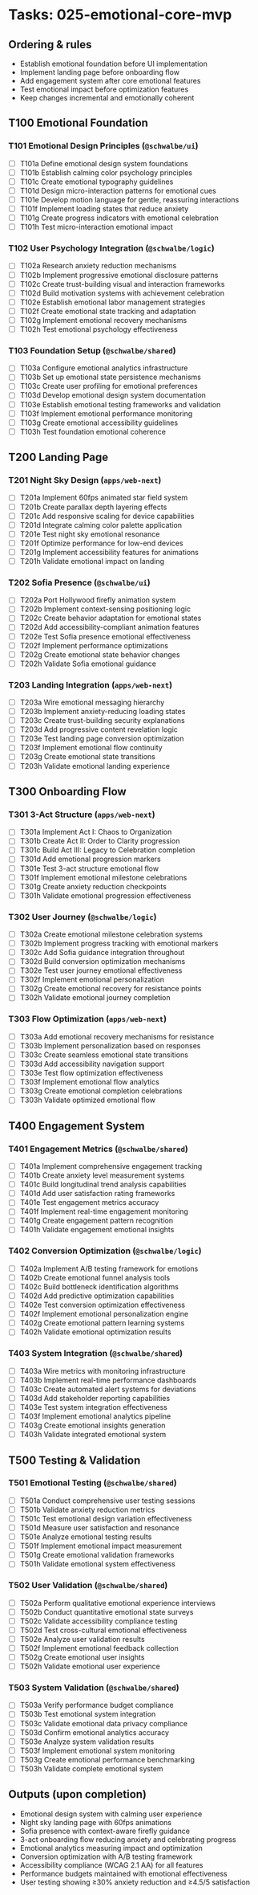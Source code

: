 # Tasks: 025-emotional-core-mvp

## Ordering & rules

- Establish emotional foundation before UI implementation
- Implement landing page before onboarding flow
- Add engagement system after core emotional features
- Test emotional impact before optimization features
- Keep changes incremental and emotionally coherent

## T100 Emotional Foundation

### T101 Emotional Design Principles (`@schwalbe/ui`)

- [ ] T101a Define emotional design system foundations
- [ ] T101b Establish calming color psychology principles
- [ ] T101c Create emotional typography guidelines
- [ ] T101d Design micro-interaction patterns for emotional cues
- [ ] T101e Develop motion language for gentle, reassuring interactions
- [ ] T101f Implement loading states that reduce anxiety
- [ ] T101g Create progress indicators with emotional celebration
- [ ] T101h Test micro-interaction emotional impact

### T102 User Psychology Integration (`@schwalbe/logic`)

- [ ] T102a Research anxiety reduction mechanisms
- [ ] T102b Implement progressive emotional disclosure patterns
- [ ] T102c Create trust-building visual and interaction frameworks
- [ ] T102d Build motivation systems with achievement celebration
- [ ] T102e Establish emotional labor management strategies
- [ ] T102f Create emotional state tracking and adaptation
- [ ] T102g Implement emotional recovery mechanisms
- [ ] T102h Test emotional psychology effectiveness

### T103 Foundation Setup (`@schwalbe/shared`)

- [ ] T103a Configure emotional analytics infrastructure
- [ ] T103b Set up emotional state persistence mechanisms
- [ ] T103c Create user profiling for emotional preferences
- [ ] T103d Develop emotional design system documentation
- [ ] T103e Establish emotional testing frameworks and validation
- [ ] T103f Implement emotional performance monitoring
- [ ] T103g Create emotional accessibility guidelines
- [ ] T103h Test foundation emotional coherence

## T200 Landing Page

### T201 Night Sky Design (`apps/web-next`)

- [ ] T201a Implement 60fps animated star field system
- [ ] T201b Create parallax depth layering effects
- [ ] T201c Add responsive scaling for device capabilities
- [ ] T201d Integrate calming color palette application
- [ ] T201e Test night sky emotional resonance
- [ ] T201f Optimize performance for low-end devices
- [ ] T201g Implement accessibility features for animations
- [ ] T201h Validate emotional impact on landing

### T202 Sofia Presence (`@schwalbe/ui`)

- [ ] T202a Port Hollywood firefly animation system
- [ ] T202b Implement context-sensing positioning logic
- [ ] T202c Create behavior adaptation for emotional states
- [ ] T202d Add accessibility-compliant animation features
- [ ] T202e Test Sofia presence emotional effectiveness
- [ ] T202f Implement performance optimizations
- [ ] T202g Create emotional state behavior changes
- [ ] T202h Validate Sofia emotional guidance

### T203 Landing Integration (`apps/web-next`)

- [ ] T203a Wire emotional messaging hierarchy
- [ ] T203b Implement anxiety-reducing loading states
- [ ] T203c Create trust-building security explanations
- [ ] T203d Add progressive content revelation logic
- [ ] T203e Test landing page conversion optimization
- [ ] T203f Implement emotional flow continuity
- [ ] T203g Create emotional state transitions
- [ ] T203h Validate emotional landing experience

## T300 Onboarding Flow

### T301 3-Act Structure (`apps/web-next`)

- [ ] T301a Implement Act I: Chaos to Organization
- [ ] T301b Create Act II: Order to Clarity progression
- [ ] T301c Build Act III: Legacy to Celebration completion
- [ ] T301d Add emotional progression markers
- [ ] T301e Test 3-act structure emotional flow
- [ ] T301f Implement emotional milestone celebrations
- [ ] T301g Create anxiety reduction checkpoints
- [ ] T301h Validate emotional progression effectiveness

### T302 User Journey (`@schwalbe/logic`)

- [ ] T302a Create emotional milestone celebration systems
- [ ] T302b Implement progress tracking with emotional markers
- [ ] T302c Add Sofia guidance integration throughout
- [ ] T302d Build conversion optimization mechanisms
- [ ] T302e Test user journey emotional effectiveness
- [ ] T302f Implement emotional personalization
- [ ] T302g Create emotional recovery for resistance points
- [ ] T302h Validate emotional journey completion

### T303 Flow Optimization (`apps/web-next`)

- [ ] T303a Add emotional recovery mechanisms for resistance
- [ ] T303b Implement personalization based on responses
- [ ] T303c Create seamless emotional state transitions
- [ ] T303d Add accessibility navigation support
- [ ] T303e Test flow optimization effectiveness
- [ ] T303f Implement emotional flow analytics
- [ ] T303g Create emotional completion celebrations
- [ ] T303h Validate optimized emotional flow

## T400 Engagement System

### T401 Engagement Metrics (`@schwalbe/shared`)

- [ ] T401a Implement comprehensive engagement tracking
- [ ] T401b Create anxiety level measurement systems
- [ ] T401c Build longitudinal trend analysis capabilities
- [ ] T401d Add user satisfaction rating frameworks
- [ ] T401e Test engagement metrics accuracy
- [ ] T401f Implement real-time engagement monitoring
- [ ] T401g Create engagement pattern recognition
- [ ] T401h Validate engagement emotional insights

### T402 Conversion Optimization (`@schwalbe/logic`)

- [ ] T402a Implement A/B testing framework for emotions
- [ ] T402b Create emotional funnel analysis tools
- [ ] T402c Build bottleneck identification algorithms
- [ ] T402d Add predictive optimization capabilities
- [ ] T402e Test conversion optimization effectiveness
- [ ] T402f Implement emotional personalization engine
- [ ] T402g Create emotional pattern learning systems
- [ ] T402h Validate emotional optimization results

### T403 System Integration (`@schwalbe/shared`)

- [ ] T403a Wire metrics with monitoring infrastructure
- [ ] T403b Implement real-time performance dashboards
- [ ] T403c Create automated alert systems for deviations
- [ ] T403d Add stakeholder reporting capabilities
- [ ] T403e Test system integration effectiveness
- [ ] T403f Implement emotional analytics pipeline
- [ ] T403g Create emotional insights generation
- [ ] T403h Validate integrated emotional system

## T500 Testing & Validation

### T501 Emotional Testing (`@schwalbe/shared`)

- [ ] T501a Conduct comprehensive user testing sessions
- [ ] T501b Validate anxiety reduction metrics
- [ ] T501c Test emotional design variation effectiveness
- [ ] T501d Measure user satisfaction and resonance
- [ ] T501e Analyze emotional testing results
- [ ] T501f Implement emotional impact measurement
- [ ] T501g Create emotional validation frameworks
- [ ] T501h Validate emotional system effectiveness

### T502 User Validation (`@schwalbe/shared`)

- [ ] T502a Perform qualitative emotional experience interviews
- [ ] T502b Conduct quantitative emotional state surveys
- [ ] T502c Validate accessibility compliance testing
- [ ] T502d Test cross-cultural emotional effectiveness
- [ ] T502e Analyze user validation results
- [ ] T502f Implement emotional feedback collection
- [ ] T502g Create emotional user insights
- [ ] T502h Validate emotional user experience

### T503 System Validation (`@schwalbe/shared`)

- [ ] T503a Verify performance budget compliance
- [ ] T503b Test emotional system integration
- [ ] T503c Validate emotional data privacy compliance
- [ ] T503d Confirm emotional analytics accuracy
- [ ] T503e Analyze system validation results
- [ ] T503f Implement emotional system monitoring
- [ ] T503g Create emotional performance benchmarking
- [ ] T503h Validate complete emotional system

## Outputs (upon completion)

- Emotional design system with calming user experience
- Night sky landing page with 60fps animations
- Sofia presence with context-aware firefly guidance
- 3-act onboarding flow reducing anxiety and celebrating progress
- Emotional analytics measuring impact and optimization
- Conversion optimization with A/B testing framework
- Accessibility compliance (WCAG 2.1 AA) for all features
- Performance budgets maintained with emotional effectiveness
- User testing showing ≥30% anxiety reduction and ≥4.5/5 satisfaction
